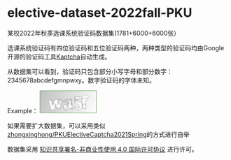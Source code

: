 # elective-dataset-2022fall-PKU
某校2022年秋季选课系统验证码数据集(1781+6000+6000张）

选课系统验证码有四位验证码和五位验证码两种，两种类型的验证码均由Google开源的验证码工具[Kaptcha](https://code.google.com/archive/p/kaptcha/)自动生成。

从数据集可以看到，验证码只包含部分小写字母和部分数字：2345678abcdefgmnpwxy。数字验证码的字体未知。

Example：
![example](wa5f_1675139111.jpg)

如果需要扩大数据集，可以采用类似[zhongxinghong/PKUElectiveCaptcha2021Spring](https://github.com/zhongxinghong/PKUElectiveCaptcha2021Spring)的方式进行自举


数据集采用 [知识共享署名-非商业性使用 4.0 国际许可协议](https://creativecommons.org/licenses/by-nc/4.0/) 进行许可。

